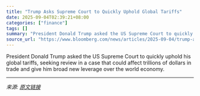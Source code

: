 ```yaml
---
title: "Trump Asks Supreme Court to Quickly Uphold Global Tariffs"
date: 2025-09-04T02:39:21+08:00
categories: ["finance"]
tags: []
summary: "President Donald Trump asked the US Supreme Court to quickly uphold his global tariffs, seeking review in a case that could affect trillions of dollars in trade and give him broad new leverage over th"
source_url: "https://www.bloomberg.com/news/articles/2025-09-04/trump-asks-us-supreme-court-to-uphold-his-global-tariffs"
---
```


President Donald Trump asked the US Supreme Court to quickly uphold his global tariffs, seeking review in a case that could affect trillions of dollars in trade and give him broad new leverage over the world economy.

---

*来源: [原文链接](https://www.bloomberg.com/news/articles/2025-09-04/trump-asks-us-supreme-court-to-uphold-his-global-tariffs)*
